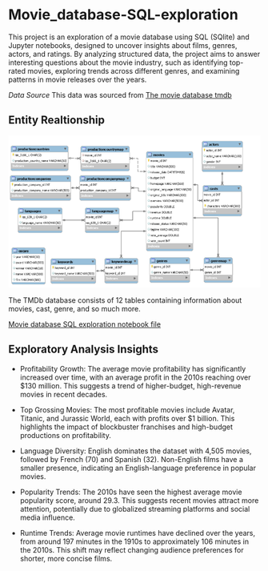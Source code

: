 # Movie_database-SQL-exploration

This project is an exploration of a movie database using SQL (SQlite) and Jupyter notebooks, designed to uncover insights about films, genres, actors, and ratings. By analyzing structured data, the project aims to answer interesting questions about the movie industry, such as identifying top-rated movies, exploring trends across different genres, and examining patterns in movie releases over the years.

*Data Source*
This data was sourced from [The movie database tmdb](TMDB-a-4006.db)

## Entity Realtionship
![E-R Diagram of the TMDB database](E-RDiagram.png)

The TMDb database consists of 12 tables containing information about movies, cast, genre, and so much more.

[Movie database SQL exploration notebook file](SQL_Movie_DB_Exploration.ipynb)

## Exploratory Analysis Insights

- Profitability Growth: The average movie profitability has significantly increased over time, with an average profit in the 2010s reaching over $130 million. This suggests a trend of higher-budget, high-revenue movies in recent decades.

- Top Grossing Movies: The most profitable movies include Avatar, Titanic, and Jurassic World, each with profits over $1 billion. This highlights the impact of blockbuster franchises and high-budget productions on profitability.

- Language Diversity: English dominates the dataset with 4,505 movies, followed by French (70) and Spanish (32). Non-English films have a smaller presence, indicating an English-language preference in popular movies.

- Popularity Trends: The 2010s have seen the highest average movie popularity score, around 29.3. This suggests recent movies attract more attention, potentially due to globalized streaming platforms and social media influence.

- Runtime Trends: Average movie runtimes have declined over the years, from around 197 minutes in the 1910s to approximately 106 minutes in the 2010s. This shift may reflect changing audience preferences for shorter, more concise films.

